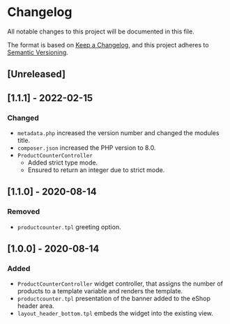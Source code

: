 # Changelog
All notable changes to this project will be documented in this file.

The format is based on [Keep a Changelog](https://keepachangelog.com/en/1.0.0/),
and this project adheres to [Semantic Versioning](https://semver.org/spec/v2.0.0.html).

## [Unreleased]

## [1.1.1] - 2022-02-15
### Changed
- `metadata.php` increased the version number and changed the modules title.
- `composer.json` increased the PHP version to 8.0.
- `ProductCounterController`
  - Added strict type mode.
  - Ensured to return an integer due to strict mode.

## [1.1.0] - 2020-08-14
### Removed
- `productcounter.tpl` greeting option.

## [1.0.0] - 2020-08-14
### Added
- `ProductCounterController` widget controller, that assigns the number of products to a template variable and renders the template.
- `productcounter.tpl` presentation of the banner added to the eShop header area.
- `layout_header_bottom.tpl` embeds the widget into the existing view.
